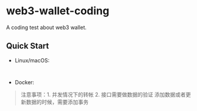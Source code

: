 # web3-wallet-coding
A coding test about web3 wallet.

## Quick Start

- Linux/macOS:

```
 
```

- Docker:



> 注意事项：1. 并发情况下的转帐 2. 接口需要做数据的验证
> 添加数据或者更新数据的时候，需要添加事务